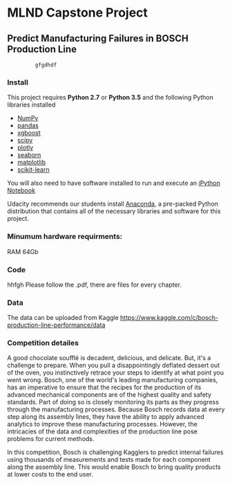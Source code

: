 

# MLND Capstone Project
## Predict Manufacturing Failures in BOSCH Production Line
             gfgdhdf
### Install

This project requires **Python 2.7** or **Python 3.5** and the following Python libraries installed     

- [NumPy](http://www.numpy.org/)
- [pandas](http://pandas.pydata.org/)
- [xgboost](http://xgboost.readthedocs.io/en/latest/)
- [scipy](https://www.scipy.org/)
- [plotly](https://plot.ly/)
- [seaborn](http://seaborn.pydata.org/)
- [matplotlib](http://matplotlib.org/)
- [scikit-learn](http://scikit-learn.org/stable/)

You will also need to have software installed to run and execute an [iPython Notebook](http://ipython.org/notebook.html)

Udacity recommends our students install [Anaconda](https://www.continuum.io/downloads), a pre-packed Python distribution that contains all of the necessary libraries and software for this project. 

### Minumum hardware requirments: 
RAM 64Gb

### Code
hhfgh
Please follow the .pdf, there are files for every chapter.

### Data
The data can be uploaded from Kaggle https://www.kaggle.com/c/bosch-production-line-performance/data

### Competition detailes

A good chocolate soufflé is decadent, delicious, and delicate. But, it's a challenge to prepare. When you pull a disappointingly deflated dessert out of the oven, you instinctively retrace your steps to identify at what point you went wrong. Bosch, one of the world's leading manufacturing companies, has an imperative to ensure that the recipes for the production of its advanced mechanical components are of the highest quality and safety standards. Part of doing so is closely monitoring its parts as they progress through the manufacturing processes. 
Because Bosch records data at every step along its assembly lines, they have the ability to apply advanced analytics to improve these manufacturing processes. However, the intricacies of the data and complexities of the production line pose problems for current methods.

In this competition, Bosch is challenging Kagglers to predict internal failures using thousands of measurements and tests made for each component along the assembly line. This would enable Bosch to bring quality products at lower costs to the end user.


